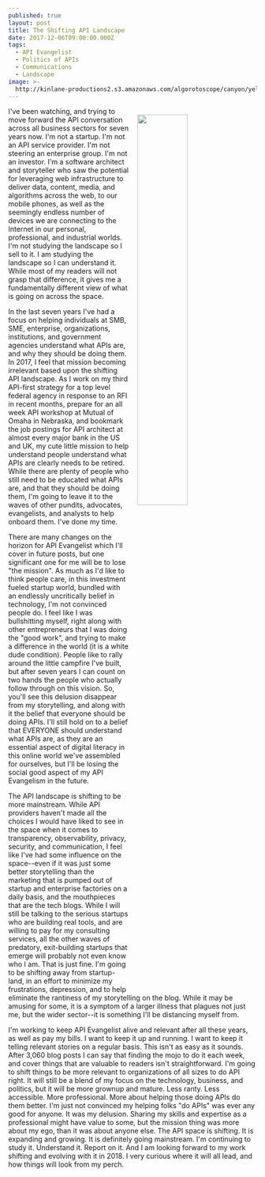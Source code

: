 ```yaml
---
published: true
layout: post
title: The Shifting API Landscape
date: 2017-12-06T09:00:00.000Z
tags:
  - API Evangelist
  - Politics of APIs
  - Communications
  - Landscape
image: >-
  http://kinlane-productions2.s3.amazonaws.com/algorotoscope/canyon/yellow_collage/file-00_02_34_62.jpg
---
```

<p><img src="http://kinlane-productions2.s3.amazonaws.com/algorotoscope/canyon/yellow_collage/file-00_02_34_62.jpg" align="right" width="45%" style="padding: 15px;" /></p>I've been watching, and trying to move forward the API conversation across all business sectors for seven years now. I'm not a startup. I'm not an API service provider. I'm not steering an enterprise group. I'm not an investor. I'm a software architect and storyteller who saw the potential for leveraging web infrastructure to deliver data, content, media, and algorithms across the web, to our mobile phones, as well as the seemingly endless number of devices we are connecting to the Internet in our personal, professional, and industrial worlds. I'm not studying the landscape so I sell to it. I am studying the landscape so I can understand it. While most of my readers will not grasp that difference, it gives me a fundamentally different view of what is going on across the space.

In the last seven years I've had a focus on helping individuals at SMB, SME, enterprise, organizations, institutions, and government agencies understand what APIs are, and why they should be doing them. In 2017, I feel that mission becoming irrelevant based upon the shifting API landscape. As I work on my third API-first strategy for a top level federal agency in response to an RFI in recent months, prepare for an all week API workshop at Mutual of Omaha in Nebraska, and bookmark the job postings for API architect at almost every major bank in the US and UK, my cute little mission to help understand people understand what APIs are clearly needs to be retired. While there are plenty of people who still need to be educated what APIs are, and that they should be doing them, I'm going to leave it to the waves of other pundits, advocates, evangelists, and analysts to help onboard them. I've done my time.

There are many changes on the horizon for API Evangelist which I'll cover in future posts, but one significant one for me will be to lose "the mission". As much as I'd like to think people care, in this investment fueled startup world, bundled with an endlessly uncritically belief in technology, I'm not convinced people do. I feel like I was bullshitting myself, right along with other entrepreneurs that I was doing the "good work", and trying to make a difference in the world (it is a white dude condition). People like to rally around the little campfire I've built, but after seven years I can count on two hands the people who actually follow through on this vision. So, you'll see this delusion disappear from my storytelling, and along with it the belief that everyone should be doing APIs. I'll still hold on to a belief that EVERYONE should understand what APIs are, as they are an essential aspect of digital literacy in this online world we've assembled for ourselves, but I'll be losing the social good aspect of my API Evangelism in the future.

The API landscape is shifting to be more mainstream. While API providers haven't made all the choices I would have liked to see in the space when it comes to transparency, observability, privacy, security, and communication, I feel like I've had some influence on the space--even if it was just some better storytelling than the marketing that is pumped out of startup and enterprise factories on a daily basis, and the mouthpieces that are the tech blogs. While I will still be talking to the serious startups who are building real tools, and are willing to pay for my consulting services, all the other waves of predatory, exit-building startups that emerge will probably not even know who I am. That is just fine. I'm going to be shifting away from startup-land, in an effort to minimize my frustrations, depression, and to help eliminate the rantiness of my storytelling on the blog. While it may be amusing for some, it is a symptom of a larger illness that plagues not just me, but the wider sector--it is something I'll be distancing myself from.

I'm working to keep API Evangelist alive and relevant after all these years, as well as pay my bills. I want to keep it up and running. I want to keep it telling relevant stories on a regular basis. This isn't as easy as it sounds. After 3,060 blog posts I can say that finding the mojo to do it each week, and cover things that are valuable to readers isn't straightforward. I'm going to shift things to be more relevant to organizations of all sizes to do API right. It will still be a blend of my focus on the technology, business, and politics, but it will be more grownup and mature. Less ranty. Less accessible. More professional. More about helping those doing APIs do them better. I'm just not convinced my helping folks "do APIs" was ever any good for anyone. It was my delusion. Sharing my skills and expertise as a professional might have value to some, but the mission thing was more about my ego, than it was about anyone else. The API space is shifting. It is expanding and growing. It is definitely going mainstream. I'm continuing to study it. Understand it. Report on it. And I am looking forward to my work shifting and evolving with it in 2018. I very curious where it will all lead, and how things will look from my perch.
